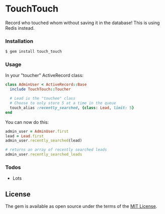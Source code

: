 # TouchTouch

Record who touched whom without saving it in the database! This is using Redis instead.

### Installation

```sh
$ gem install touch_touch
```

### Usage

In your "toucher" ActiveRecord class:

```ruby
class AdminUser < ActiveRecord::Base
  include TouchTouch::Toucher

  # Lead is the "touchee" class
  # Choose to only store 5 at a time in the queue
  touch_alias :recently_searched, {class: Lead, limit: 5}
end
```

You can now do this:

```ruby
admin_user = AdminUser.first
lead = Lead.first
admin_user.recently_searched(lead)

# returns an array of recently searched leads
admin_user.recently_searched_leads
```

### Todos

- Lots

## License

The gem is available as open source under the terms of the [MIT License](http://opensource.org/licenses/MIT).
